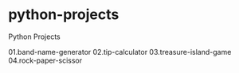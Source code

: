 # python-projects
Python Projects

01.band-name-generator
02.tip-calculator
03.treasure-island-game
04.rock-paper-scissor
